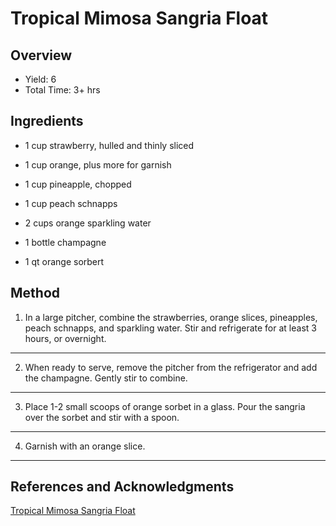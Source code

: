 # Tropical Mimosa Sangria Float

## Overview

- Yield: 6
- Total Time: 3+ hrs

## Ingredients

- 1 cup strawberry, hulled and thinly sliced

- 1 cup orange, plus more for garnish

- 1 cup pineapple, chopped

- 1 cup peach schnapps

- 2 cups orange sparkling water

- 1 bottle champagne

- 1 qt orange sorbert

## Method

1. In a large pitcher, combine the strawberries, orange slices, pineapples, peach schnapps, and sparkling water. Stir and refrigerate for at least 3 hours, or overnight.
---

2. When ready to serve, remove the pitcher from the refrigerator and add the champagne. Gently stir to combine.
---

3. Place 1-2 small scoops of orange sorbet in a glass. Pour the sangria over the sorbet and stir with a spoon.
---

4. Garnish with an orange slice.
---

## References and Acknowledgments

[Tropical Mimosa Sangria Float](https://tasty.co/recipe/tropical-mimosa-sangria-float)
